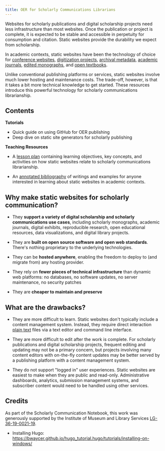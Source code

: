 ```yaml
---
title: OER for Scholarly Communications Librarians
---
```


Websites for scholarly publications and digital scholarship projects need less infrastructure than most websites. Once the publication or project is complete, it is expected to be stable and accessible in perpetuity for consumption and citation. Static websites provide the durability we expect from scholarship. 

In academic contexts, static websites have been the technology of choice for [conference websites](https://2020.code4lib.org/), [digitization projects](https://ocul.on.ca/topomaps/), [archival metadata](http://hillelarnold.com/staticAid/), [academic journals](http://archipelagosjournal.org/), [edited monographs](https://www.getty.edu/publications/mummyportraits/), and [open textbooks](https://moderndive.com/). 

Unlike conventional publishing platforms or services, static websites involve much lower hosting and maintenance costs. The trade-off, however, is that it takes a bit more technical knowledge to get started. These resources introduce this powerful technology for scholarly communications librarianship. 

## Contents

**Tutorials**

- Quick guide on using GitHub for OER publishing
- Deep dive on static site generators for scholarly publishing

**Teaching Resources**

- A [lesson plan](/lesson-plan/) containing learning objectives, key concepts, and activities on how static websites relate to scholarly communications librarianship.

- An [annotated bibliography](/bibiliography/) of writings and examples for anyone interested in learning about static websites in academic contexts. 


## Why make static websites for scholarly communication?

- They **support a variety of digital scholarship and scholarly communications use cases**, including scholarly monographs, academic journals, digital exhibits, reproducible research, open educational resources, data visualizations, and digital library projects. 

- They are **built on open source software and open web standards**. There's nothing proprietary to the underlying technologies.

- They can be **hosted anywhere**, enabling the freedom to deploy to (and migrate from) any hosting provider. 

- They rely on **fewer pieces of technical infrastructure** than dynamic web platforms: no databases, no software updates, no server maintenance, no security patches

- They are **cheaper to maintain and preserve**

## What are the drawbacks?

- They are more difficult to learn. Static websites don't typically include a content management system. Instead, they require direct interaction [plain text](https://en.wikipedia.org/wiki/Plain_text) files via a text editor and command line interface. 

- They are more difficult to edit after the work is complete. For scholarly publications and digital scholarship projects, frequent editing and updating may not be a primary concern, but projects involving many content editors with on-the-fly content updates may be better served by a publishing platform with a content management system. 

- They do not support "logged in" user experiences. Static websites are easiest to make when they are public and read-only. Administrative dashboards, analytics, submission management systems, and subscriber content would need to be handled using other services. 

## Credits

As part of the Scholarly Communication Notebook, this work was generously supported by the Institute of Museum and Library Services [LG-36-19-0021-19](https://www.imls.gov/grants/awarded/lg-36-19-0021-19).

- Installing Hugo: https://bwaycer.github.io/hugo_tutorial.hugo/tutorials/installing-on-windows/